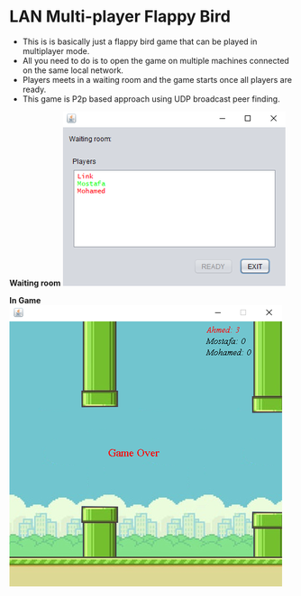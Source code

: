 # LAN Multi-player Flappy Bird
- This is is basically just a flappy bird game that can be played in multiplayer mode.
- All you need to do is to open the game on multiple machines connected on the same local network.
- Players meets in a waiting room and the game starts once all players are ready.
- This game is P2p based approach using UDP broadcast peer finding.

**Waiting room**
![](Waiting%20room.PNG)

**In Game**
![](ingame.png)
